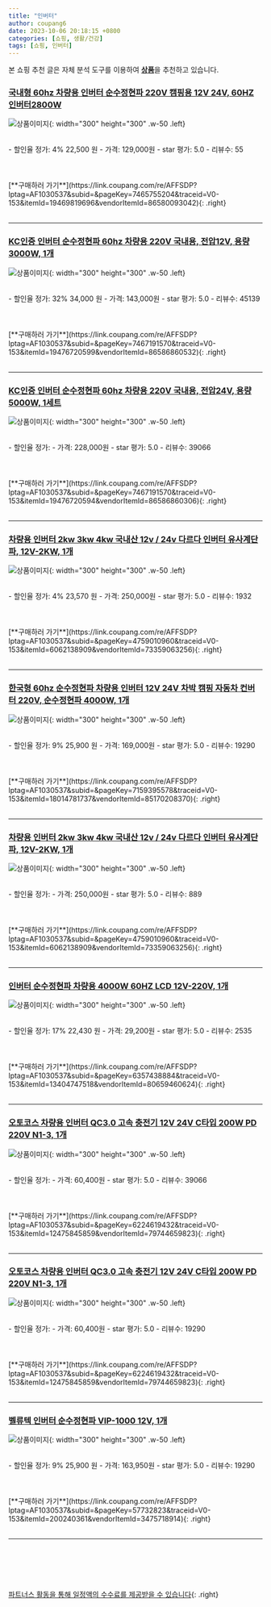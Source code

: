 ```yaml
---
title: "인버터"
author: coupang6
date: 2023-10-06 20:18:15 +0800
categories: [쇼핑, 생활/건강]
tags: [쇼핑, 인버터]
---
```


본 쇼핑 추천 글은 자체 분석 도구를 이용하여 [**상품**](https://link.coupang.com/a/bao1ui)을 추천하고 있습니다.

### [국내형 60hz 차량용 인버터 순수정현파 220V 캠핑용 12V 24V, 60HZ 인버터2800W](https://link.coupang.com/re/AFFSDP?lptag=AF1030537&subid=&pageKey=7465755204&traceid=V0-153&itemId=19469819696&vendorItemId=86580093042)

![상품이미지](https://thumbnail8.coupangcdn.com/thumbnails/remote/230x230ex/image/vendor_inventory/7a3f/af169110a998213726613366c362775ab99503ba17b27a03569995d4211a.jpg){: width="300" height="300" .w-50 .left}


<br>
- 할인율 정가: 4%  22,500   원
- 가격: 129,000원
- star 평가: 5.0
- 리뷰수: 55
<br>
<br>
<br>
<br>
[**구매하러 가기**](https://link.coupang.com/re/AFFSDP?lptag=AF1030537&subid=&pageKey=7465755204&traceid=V0-153&itemId=19469819696&vendorItemId=86580093042){: .right}
<br>
<br>

---

### [KC인증 인버터 순수정현파 60hz 차량용 220V 국내용, 전압12V, 용량3000W, 1개](https://link.coupang.com/re/AFFSDP?lptag=AF1030537&subid=&pageKey=7467191570&traceid=V0-153&itemId=19476720599&vendorItemId=86586860532)

![상품이미지](https://thumbnail9.coupangcdn.com/thumbnails/remote/230x230ex/image/vendor_inventory/4f1d/ea067731dfb73c6e4074fd1963f112d6e84f200c27e70b8e19379f47034e.jpg){: width="300" height="300" .w-50 .left}


<br>
- 할인율 정가: 32%  34,000   원
- 가격: 143,000원
- star 평가: 5.0
- 리뷰수: 45139
<br>
<br>
<br>
<br>
[**구매하러 가기**](https://link.coupang.com/re/AFFSDP?lptag=AF1030537&subid=&pageKey=7467191570&traceid=V0-153&itemId=19476720599&vendorItemId=86586860532){: .right}
<br>
<br>

---

### [KC인증 인버터 순수정현파 60hz 차량용 220V 국내용, 전압24V, 용량5000W, 1세트](https://link.coupang.com/re/AFFSDP?lptag=AF1030537&subid=&pageKey=7467191570&traceid=V0-153&itemId=19476720594&vendorItemId=86586860306)

![상품이미지](https://thumbnail9.coupangcdn.com/thumbnails/remote/230x230ex/image/vendor_inventory/a288/64891488d79506f49b1bd7762a14151ff5c9866a4b3b142051dbfacb6620.jpg){: width="300" height="300" .w-50 .left}


<br>
- 할인율 정가: 
- 가격: 228,000원
- star 평가: 5.0
- 리뷰수: 39066
<br>
<br>
<br>
<br>
[**구매하러 가기**](https://link.coupang.com/re/AFFSDP?lptag=AF1030537&subid=&pageKey=7467191570&traceid=V0-153&itemId=19476720594&vendorItemId=86586860306){: .right}
<br>
<br>

---

### [차량용 인버터 2kw 3kw 4kw 국내산 12v / 24v 다르다 인버터 유사계단파, 12V-2KW, 1개](https://link.coupang.com/re/AFFSDP?lptag=AF1030537&subid=&pageKey=4759010960&traceid=V0-153&itemId=6062138909&vendorItemId=73359063256)

![상품이미지](https://thumbnail7.coupangcdn.com/thumbnails/remote/230x230ex/image/vendor_inventory/6481/679822cf23cc174e77b19ca39424534dc7502f15232d81e8ef48b97200ee.jpg){: width="300" height="300" .w-50 .left}


<br>
- 할인율 정가: 4%  23,570   원
- 가격: 250,000원
- star 평가: 5.0
- 리뷰수: 1932
<br>
<br>
<br>
<br>
[**구매하러 가기**](https://link.coupang.com/re/AFFSDP?lptag=AF1030537&subid=&pageKey=4759010960&traceid=V0-153&itemId=6062138909&vendorItemId=73359063256){: .right}
<br>
<br>

---

### [한국형 60hz 순수정현파 차량용 인버터 12V 24V 차박 캠핑 자동차 컨버터 220V, 순수정현파 4000W, 1개](https://link.coupang.com/re/AFFSDP?lptag=AF1030537&subid=&pageKey=7159395578&traceid=V0-153&itemId=18014781737&vendorItemId=85170208370)

![상품이미지](https://thumbnail10.coupangcdn.com/thumbnails/remote/230x230ex/image/vendor_inventory/5b32/c3aff0d845e0068d9ab73ac5ba8bf9705dfe4f20ac76b81da91df69b2738.png){: width="300" height="300" .w-50 .left}


<br>
- 할인율 정가: 9%  25,900   원
- 가격: 169,000원
- star 평가: 5.0
- 리뷰수: 19290
<br>
<br>
<br>
<br>
[**구매하러 가기**](https://link.coupang.com/re/AFFSDP?lptag=AF1030537&subid=&pageKey=7159395578&traceid=V0-153&itemId=18014781737&vendorItemId=85170208370){: .right}
<br>
<br>

---

### [차량용 인버터 2kw 3kw 4kw 국내산 12v / 24v 다르다 인버터 유사계단파, 12V-2KW, 1개](https://link.coupang.com/re/AFFSDP?lptag=AF1030537&subid=&pageKey=4759010960&traceid=V0-153&itemId=6062138909&vendorItemId=73359063256)

![상품이미지](https://thumbnail7.coupangcdn.com/thumbnails/remote/230x230ex/image/vendor_inventory/6481/679822cf23cc174e77b19ca39424534dc7502f15232d81e8ef48b97200ee.jpg){: width="300" height="300" .w-50 .left}


<br>
- 할인율 정가: 
- 가격: 250,000원
- star 평가: 5.0
- 리뷰수: 889
<br>
<br>
<br>
<br>
[**구매하러 가기**](https://link.coupang.com/re/AFFSDP?lptag=AF1030537&subid=&pageKey=4759010960&traceid=V0-153&itemId=6062138909&vendorItemId=73359063256){: .right}
<br>
<br>

---

### [인버터 순수정현파 차량용 4000W 60HZ LCD 12V-220V, 1개](https://link.coupang.com/re/AFFSDP?lptag=AF1030537&subid=&pageKey=6357438884&traceid=V0-153&itemId=13404747518&vendorItemId=80659460624)

![상품이미지](https://thumbnail6.coupangcdn.com/thumbnails/remote/230x230ex/image/vendor_inventory/1766/8677de3e635ee63168878ada710900b2c0058a923ab749add8b996606c31.png){: width="300" height="300" .w-50 .left}


<br>
- 할인율 정가: 17%  22,430   원
- 가격: 29,200원
- star 평가: 5.0
- 리뷰수: 2535
<br>
<br>
<br>
<br>
[**구매하러 가기**](https://link.coupang.com/re/AFFSDP?lptag=AF1030537&subid=&pageKey=6357438884&traceid=V0-153&itemId=13404747518&vendorItemId=80659460624){: .right}
<br>
<br>

---

### [오토코스 차량용 인버터 QC3.0 고속 충전기 12V 24V C타입 200W PD 220V N1-3, 1개](https://link.coupang.com/re/AFFSDP?lptag=AF1030537&subid=&pageKey=6224619432&traceid=V0-153&itemId=12475845859&vendorItemId=79744659823)

![상품이미지](https://thumbnail7.coupangcdn.com/thumbnails/remote/230x230ex/image/retail/images/2021/12/08/14/7/141fe358-d3e6-481c-9c63-7eafb1288dab.jpg){: width="300" height="300" .w-50 .left}


<br>
- 할인율 정가: 
- 가격: 60,400원
- star 평가: 5.0
- 리뷰수: 39066
<br>
<br>
<br>
<br>
[**구매하러 가기**](https://link.coupang.com/re/AFFSDP?lptag=AF1030537&subid=&pageKey=6224619432&traceid=V0-153&itemId=12475845859&vendorItemId=79744659823){: .right}
<br>
<br>

---

### [오토코스 차량용 인버터 QC3.0 고속 충전기 12V 24V C타입 200W PD 220V N1-3, 1개](https://link.coupang.com/re/AFFSDP?lptag=AF1030537&subid=&pageKey=6224619432&traceid=V0-153&itemId=12475845859&vendorItemId=79744659823)

![상품이미지](https://thumbnail7.coupangcdn.com/thumbnails/remote/230x230ex/image/retail/images/2021/12/08/14/7/141fe358-d3e6-481c-9c63-7eafb1288dab.jpg){: width="300" height="300" .w-50 .left}


<br>
- 할인율 정가: 
- 가격: 60,400원
- star 평가: 5.0
- 리뷰수: 19290
<br>
<br>
<br>
<br>
[**구매하러 가기**](https://link.coupang.com/re/AFFSDP?lptag=AF1030537&subid=&pageKey=6224619432&traceid=V0-153&itemId=12475845859&vendorItemId=79744659823){: .right}
<br>
<br>

---

### [벨류텍 인버터 순수정현파 VIP-1000 12V, 1개](https://link.coupang.com/re/AFFSDP?lptag=AF1030537&subid=&pageKey=57732823&traceid=V0-153&itemId=200240361&vendorItemId=3475718914)

![상품이미지](https://thumbnail9.coupangcdn.com/thumbnails/remote/230x230ex/image/retail/images/8674468094289-41ff03d8-4935-44fa-aa88-2d67f5371c31.jpg){: width="300" height="300" .w-50 .left}


<br>
- 할인율 정가: 9%  25,900   원
- 가격: 163,950원
- star 평가: 5.0
- 리뷰수: 19290
<br>
<br>
<br>
<br>
[**구매하러 가기**](https://link.coupang.com/re/AFFSDP?lptag=AF1030537&subid=&pageKey=57732823&traceid=V0-153&itemId=200240361&vendorItemId=3475718914){: .right}
<br>
<br>

---
<br><br><br><br><br> [파트너스 활동을 통해 일정액의 수수료를 제공받을 수 있습니다](https://link.coupang.com/a/bao1ui){: .right}